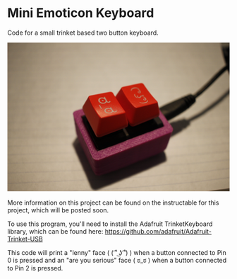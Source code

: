 # Mini Emoticon Keyboard
Code for a small trinket based two button keyboard.

![](emoticon_keyboard.jpg)

More information on this project can be found on the instructable for this project, which will be posted soon.

To use this program, you'll need to install the Adafruit TrinketKeyboard library, which can be found here: https://github.com/adafruit/Adafruit-Trinket-USB

This code will print a "lenny" face ( ( ͡˚ ͜ʖ ͡˚) ) when a button connected to Pin 0 is pressed and an "are you serious" face ( ಠ_ಠ ) when a button connected to Pin 2 is pressed.